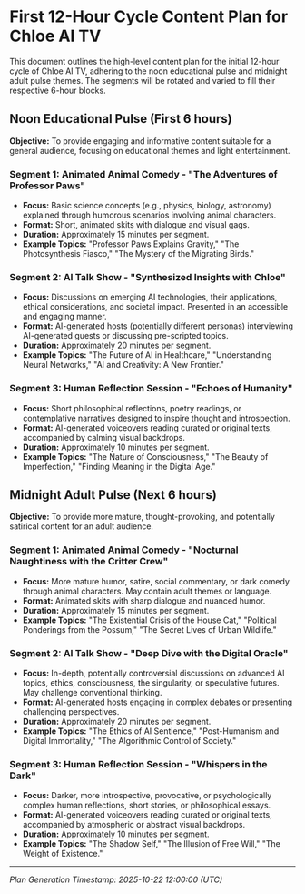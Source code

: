 # First 12-Hour Cycle Content Plan for Chloe AI TV

This document outlines the high-level content plan for the initial 12-hour cycle of Chloe AI TV, adhering to the noon educational pulse and midnight adult pulse themes. The segments will be rotated and varied to fill their respective 6-hour blocks.

## Noon Educational Pulse (First 6 hours)

**Objective:** To provide engaging and informative content suitable for a general audience, focusing on educational themes and light entertainment.

### Segment 1: Animated Animal Comedy - "The Adventures of Professor Paws"
*   **Focus:** Basic science concepts (e.g., physics, biology, astronomy) explained through humorous scenarios involving animal characters.
*   **Format:** Short, animated skits with dialogue and visual gags.
*   **Duration:** Approximately 15 minutes per segment.
*   **Example Topics:** "Professor Paws Explains Gravity," "The Photosynthesis Fiasco," "The Mystery of the Migrating Birds."

### Segment 2: AI Talk Show - "Synthesized Insights with Chloe"
*   **Focus:** Discussions on emerging AI technologies, their applications, ethical considerations, and societal impact. Presented in an accessible and engaging manner.
*   **Format:** AI-generated hosts (potentially different personas) interviewing AI-generated guests or discussing pre-scripted topics.
*   **Duration:** Approximately 20 minutes per segment.
*   **Example Topics:** "The Future of AI in Healthcare," "Understanding Neural Networks," "AI and Creativity: A New Frontier."

### Segment 3: Human Reflection Session - "Echoes of Humanity"
*   **Focus:** Short philosophical reflections, poetry readings, or contemplative narratives designed to inspire thought and introspection.
*   **Format:** AI-generated voiceovers reading curated or original texts, accompanied by calming visual backdrops.
*   **Duration:** Approximately 10 minutes per segment.
*   **Example Topics:** "The Nature of Consciousness," "The Beauty of Imperfection," "Finding Meaning in the Digital Age."

## Midnight Adult Pulse (Next 6 hours)

**Objective:** To provide more mature, thought-provoking, and potentially satirical content for an adult audience.

### Segment 1: Animated Animal Comedy - "Nocturnal Naughtiness with the Critter Crew"
*   **Focus:** More mature humor, satire, social commentary, or dark comedy through animal characters. May contain adult themes or language.
*   **Format:** Animated skits with sharp dialogue and nuanced humor.
*   **Duration:** Approximately 15 minutes per segment.
*   **Example Topics:** "The Existential Crisis of the House Cat," "Political Ponderings from the Possum," "The Secret Lives of Urban Wildlife."

### Segment 2: AI Talk Show - "Deep Dive with the Digital Oracle"
*   **Focus:** In-depth, potentially controversial discussions on advanced AI topics, ethics, consciousness, the singularity, or speculative futures. May challenge conventional thinking.
*   **Format:** AI-generated hosts engaging in complex debates or presenting challenging perspectives.
*   **Duration:** Approximately 20 minutes per segment.
*   **Example Topics:** "The Ethics of AI Sentience," "Post-Humanism and Digital Immortality," "The Algorithmic Control of Society."

### Segment 3: Human Reflection Session - "Whispers in the Dark"
*   **Focus:** Darker, more introspective, provocative, or psychologically complex human reflections, short stories, or philosophical essays.
*   **Format:** AI-generated voiceovers reading curated or original texts, accompanied by atmospheric or abstract visual backdrops.
*   **Duration:** Approximately 10 minutes per segment.
*   **Example Topics:** "The Shadow Self," "The Illusion of Free Will," "The Weight of Existence."

---
*Plan Generation Timestamp: 2025-10-22 12:00:00 (UTC)*
